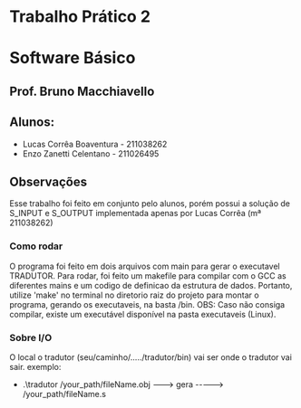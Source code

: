 # Trabalho Prático 2
# Software Básico
## Prof. Bruno Macchiavello
## Alunos:
- Lucas Corrêa Boaventura - 211038262
- Enzo Zanetti Celentano - 211026495

## Observações
Esse trabalho foi feito em conjunto pelo alunos, porém possui a solução de S_INPUT e S_OUTPUT implementada apenas por Lucas Corrêa (mª 211038262)

### Como rodar
O programa foi feito em dois arquivos com main para gerar o executavel TRADUTOR.
Para rodar, foi feito um makefile para compilar com o GCC as diferentes mains e um codigo de definicao da estrutura de dados. Portanto, utilize 'make' no terminal no diretorio raiz do projeto para montar o programa, gerando os executaveis, na basta /bin.
OBS: Caso não consiga compilar, existe um executável disponível na pasta executaveis (Linux).

### Sobre I/O
O local o tradutor (seu/caminho/...../tradutor/bin) vai ser onde o tradutor vai sair.
exemplo:
- .\tradutor /your_path/fileName.obj ---> gera -----> /your_path/fileName.s